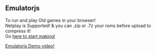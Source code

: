 ## Emulatorjs

To run and play Old games in your browser!
<br/> 
Netplay is Supported! & you can .zip or .7z your roms before upload to compress it!
<br/>
Go [here to start making!](https://alniles.github.io/emulatorjs/)

[Emulatorjs Demo video!](https://alniles.github.io/emulatorjs/files/emulatorjs.mp4)
